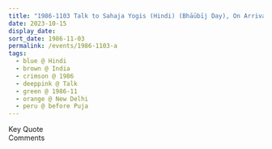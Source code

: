 ```yaml
---
title: "1986-1103 Talk to Sahaja Yogis (Hindi) (Bhāūbīj Day), On Arrival, before Śhrī Mahālakṣhmī Pūjā, Garden, Residence of Shahs, New Delhi, India"
date: 2023-10-15
display_date: 
sort_date: 1986-11-03
permalink: /events/1986-1103-a
tags:
  - blue @ Hindi
  - brown @ India
  - crimson @ 1986
  - deeppink @ Talk
  - green @ 1986-11
  - orange @ New Delhi
  - peru @ before Puja
---
```


<wave-list>
  <list-title color="green" width="75">Key Quote</list-title>
  <list-item color="BlanchedAlmond"  width="200"></list-item>
  <list-item color="Lavender"></list-item>
  <list-item color="BlanchedAlmond"></list-item>
</wave-list>

<br>

<wave-list>
  <list-title color="green" width="75">Comments</list-title>
  <list-item color="BlanchedAlmond"  width="200"></list-item>
  <list-item color="Lavender"></list-item>
  <list-item color="BlanchedAlmond"></list-item>
</wave-list>